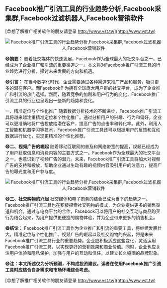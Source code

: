 ## **Facebook推广引流工具的行业趋势分析,Facebook采集群,Facebook过滤机器人,Facebook营销软件**

[😍想了解推广相关软件的朋友请登录 http://www.vst.tw](http://www.vst.tw)

 <center><img src="https://vst.tw/MP4/tuiguang/png/0.png" alt="Facebook推广引流工具的行业趋势分析,Facebook采集群,Facebook过滤机器人,Facebook营销软件"></center>

**😄摘要：**
随着社交媒体的快速发展，Facebook作为全球最大的社交平台之一，已经成为了企业推广和引流的重要渠道之一。本文将对Facebook推广引流工具的行业趋势进行分析，探讨未来发展的方向和机遇。

**😄引言：**
在当今数字化时代，企业需要通过各种渠道来推广产品和服务，吸引更多的潜在客户。而Facebook作为拥有全球庞大用户群的社交平台，成为了企业推广和引流的热门选择。然而，随着竞争的加剧和用户行为的变化，Facebook推广引流工具的行业也呈现出一些新的趋势和变化。

一、精准定位与个性化推广
随着数据分析技术的不断进步，Facebook推广引流工具将越来越注重精准定位和个性化推广。通过分析用户的兴趣、行为和偏好，企业可以更准确地将广告投放给潜在客户，提高广告的点击率和转化率。此外，利用人工智能和机器学习等技术，Facebook推广引流工具还可以根据用户的反馈和互动数据进行优化，实现更精准的个性化推荐。

**😄二、视频广告的崛起**
随着移动互联网的普及和网络带宽的提高，视频已经成为了用户获取信息和消费内容的主要方式之一。Facebook作为全球最大的社交平台之一，也意识到了视频广告的潜力。未来，Facebook推广引流工具将加大对视频广告的支持和投放，帮助企业通过生动有趣的视频内容吸引用户的注意力，提高广告的曝光度和用户参与度。

 <center><img src="https://vst.tw/MP4/tuiguang/png/6.png" alt="Facebook推广引流工具的行业趋势分析,Facebook采集群,Facebook过滤机器人,Facebook营销软件"></center>

**😄三、社交购物的兴起**
社交媒体和电子商务的结合已成为当下的趋势之一。Facebook推广引流工具也在积极探索社交购物的模式，为企业提供更多的销售渠道和机会。通过与电商平台的合作，Facebook可以将用户的社交互动与商品购买行为结合起来，为用户提供更便捷的购物体验，并为企业带来更多的销售机会。

**😄结论：**
Facebook推广引流工具作为企业推广和引流的重要工具，将继续发展壮大。精准定位与个性化推广、视频广告的崛起以及社交购物的兴起，将是未来Facebook推广引流工具行业的重要趋势。企业应积极适应这些变化，灵活运用Facebook推广引流工具，以实现更好的营销效果和商业价值。同时，企业也应关注用户体验和隐私保护，加强与用户的互动和信任，以建立长久稳固的品牌形象。

**😄注：本文所述仅为分析预测，不构成投资建议。读者在使用Facebook推广引流工具时应结合自身需求和市场环境综合考虑。**

[😍想了解推广相关软件的朋友请登录 http://www.vst.tw](http://www.vst.tw)



